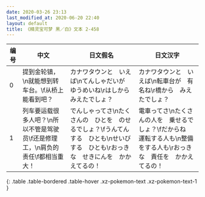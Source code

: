 ```yaml
---
date: 2020-03-26 23:13
last_modified_at: 2020-06-20 22:40
layout: default
title: 《精灵宝可梦 黑／白》文本 2-458
---
```

| 编号 | 中文 | 日文假名 | 日文汉字 |
| ---- | ---- | ---- | --- |
| 0 | 提到金轮镇，\n就能想到转车台。\f从桥上能看到吧？ | カナワタウンと　いえば\nてんしゃだいが　ゆうめいね\rはしから　みえたでしょ？ | カナワタウンと　いえば\n転車台が　有名ね\r橋から　みえたでしょ？ |
| 1 | 列车要运载很多人吧？\n所以不管是驾驶员\f还是修理工，\n肩负的责任\f都相当重大！ | でんしゃってさ\nたくさんの　ひとを　のせるでしょ？\fうんてんする　ひとも\nせいびする　ひとも\rおっきな　せきにんを　かかえてるの！ | 電車ってさ\nたくさんの人を　乗せるでしょ？\fだからね　運転する人も\n整備をする人も\rおっきな　責任を　かかえてるの！ |
{: .table .table-bordered .table-hover .xz-pokemon-text .xz-pokemon-text-1 }